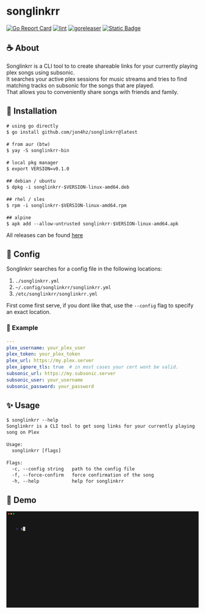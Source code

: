# songlinkrr
[![Go Report Card](https://goreportcard.com/badge/github.com/jon4hz/songlinkrr)](https://goreportcard.com/report/github.com/jon4hz/songlinkrr)
[![lint](https://github.com/jon4hz/songlinkrr/actions/workflows/lint.yml/badge.svg)](https://github.com/jon4hz/songlinkrr/actions/workflows/lint.yml)
[![goreleaser](https://github.com/jon4hz/songlinkrr/actions/workflows/release.yml/badge.svg)](https://github.com/jon4hz/songlinkrr/actions/workflows/release.yml)
[![Static Badge](https://img.shields.io/badge/%20-%20Media%20Server%20-%20%232b3137?style=flat&logo=plex&labelColor=black)](https://app.plex.tv)


## ☕ About
Songlinkrr is a CLI tool to to create shareable links for your currently playing plex songs using subsonic.  
It searches your active plex sessions for music streams and tries to find matching tracks on subsonic for the songs that are played.  
That allows you to conveniently share songs with friends and family.

## 🚀 Installation
```
# using go directly
$ go install github.com/jon4hz/songlinkrr@latest

# from aur (btw)
$ yay -S songlinkrr-bin

# local pkg manager
$ export VERSION=v0.1.0

## debian / ubuntu
$ dpkg -i songlinkrr-$VERSION-linux-amd64.deb

## rhel / sles
$ rpm -i songlinkrr-$VERSION-linux-amd64.rpm

## alpine
$ apk add --allow-untrusted songlinkrr-$VERSION-linux-amd64.apk
```
All releases can be found [here](https://github.com/jon4hz/songlinkrr/releases)

## 📝 Config
Songlinkrr searches for a config file in the following locations:

1. `./songlinkrr.yml`
2. `~/.config/songlinkrr/songlinkrr.yml`
3. `/etc/songlinkrr/songlinkrr.yml`

First come first serve, if you dont like that, use the `--config` flag to specify an exact location.

### 🤯 Example
```yaml
---
plex_username: your_plex_user
plex_token: your_plex_token
plex_url: https://my.plex.server
plex_ignore_tls: true  # in most cases your cert wont be valid.
subsonic_url: https://my.subsonic.server
subsonic_user: your_username
subsonic_password: your_password
```

## ✨ Usage
```
$ songlinkrr --help
Songlinkrr is a CLI tool to get song links for your currently playing song on Plex

Usage:
  songlinkrr [flags]

Flags:
  -c, --config string   path to the config file
  -f, --force-confirm   force confirmation of the song
  -h, --help            help for songlinkrr
```

## 🥁 Demo
![demo](demo/demo.gif)
